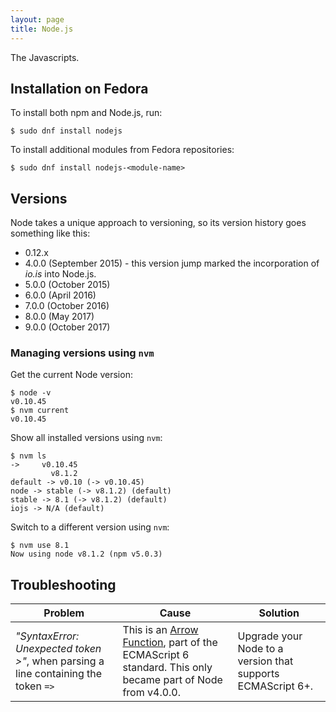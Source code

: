 ```yaml
---
layout: page
title: Node.js
---
```


The Javascripts.

## Installation on Fedora

To install both npm and Node.js, run:

    $ sudo dnf install nodejs

To install additional modules from Fedora repositories:

    $ sudo dnf install nodejs-<module-name>

## Versions

Node takes a unique approach to versioning, so its version history goes something like this:

- 0.12.x
- 4.0.0 (September 2015) - this version jump marked the incorporation of _io.is_ into Node.js.
- 5.0.0 (October 2015)
- 6.0.0 (April 2016)
- 7.0.0 (October 2016)
- 8.0.0 (May 2017)
- 9.0.0 (October 2017)

### Managing versions using `nvm`

Get the current Node version:

    $ node -v
    v0.10.45
    $ nvm current
    v0.10.45

Show all installed versions using `nvm`:

    $ nvm ls
    ->     v0.10.45
             v8.1.2
    default -> v0.10 (-> v0.10.45)
    node -> stable (-> v8.1.2) (default)
    stable -> 8.1 (-> v8.1.2) (default)
    iojs -> N/A (default)

Switch to a different version using `nvm`:

    $ nvm use 8.1
    Now using node v8.1.2 (npm v5.0.3)

## Troubleshooting

| Problem | Cause | Solution |
| ------- | ----- | -------- |
| _"SyntaxError: Unexpected token &gt;"_, when parsing a line containing the token `=>` | This is an [Arrow Function][arrowfunctions], part of the ECMAScript 6 standard. This only became part of Node from v4.0.0. | Upgrade your Node to a version that supports ECMAScript 6+. |


[arrowfunctions]: https://developer.mozilla.org/en-US/docs/Web/JavaScript/Reference/Functions/Arrow_functions
[mb]: http://michaelb.org/the-right-way-to-do-global-npm-install-without-sudo/

